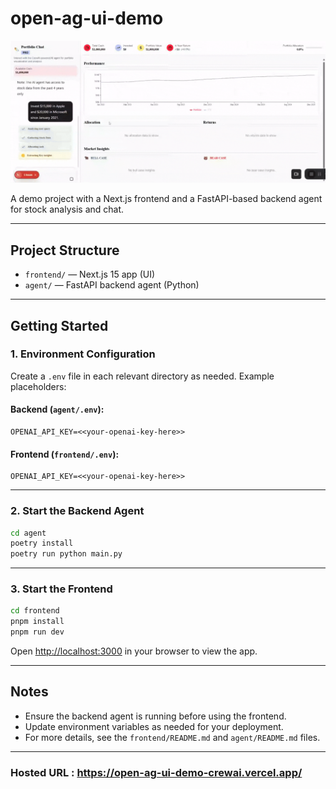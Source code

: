 # open-ag-ui-demo
![Demo](assets/example.gif)

A demo project with a Next.js frontend and a FastAPI-based backend agent for stock analysis and chat.

---

## Project Structure

- `frontend/` — Next.js 15 app (UI)
- `agent/` — FastAPI backend agent (Python)

---

## Getting Started

### 1. Environment Configuration

Create a `.env` file in each relevant directory as needed. Example placeholders:

#### Backend (`agent/.env`):
```env
OPENAI_API_KEY=<<your-openai-key-here>>
```

#### Frontend (`frontend/.env`):
```env
OPENAI_API_KEY=<<your-openai-key-here>>
```

---

### 2. Start the Backend Agent

```bash
cd agent
poetry install
poetry run python main.py
```

---

### 3. Start the Frontend

```bash
cd frontend
pnpm install
pnpm run dev
```

Open [http://localhost:3000](http://localhost:3000) in your browser to view the app.

---

## Notes
- Ensure the backend agent is running before using the frontend.
- Update environment variables as needed for your deployment.
- For more details, see the `frontend/README.md` and `agent/README.md` files.

---

### Hosted URL : https://open-ag-ui-demo-crewai.vercel.app/